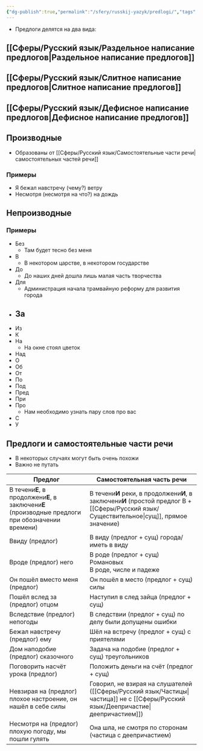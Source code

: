 ```yaml
---
{"dg-publish":true,"permalink":"/sfery/russkij-yazyk/predlogi/","tags":["Русский"]}
---
```


- Предлоги делятся на два вида:
## [[Сферы/Русский язык/Раздельное написание предлогов\|Раздельное написание предлогов]] 
## [[Сферы/Русский язык/Слитное написание предлогов\|Слитное написание предлогов]] 
## [[Сферы/Русский язык/Дефисное написание предлогов\|Дефисное написание предлогов]]
## Производные 
- Образованы от [[Сферы/Русский язык/Самостоятельные части речи\|самостоятельных частей речи]]
### Примеры 
- Я бежал навстречу (чему?) ветру 
- Несмотря (несмотря на что?) на дождь 
## Непроизводные
### Примеры 
- Без 
	- Там будет тесно без меня 
- В 
	- В некотором царстве, в некотором государстве
- До 
	- До наших дней дошла лишь малая часть творчества 
- Для 
	- Администрация начала трамвайную реформу для развития города 
- За 
	- 
- Из 
- К 
- На 
	- На окне стоял цветок
- Над 
- О 
- Об 
- От 
- По 
- Под 
- Пред 
- При 
- Про 
	- Нам необходимо узнать пару слов про вас 
- С 
- У
## Предлоги и самостоятельные части речи 
- В некоторых случаях могут быть очень похожи
- Важно не путать 

| Предлог                                                                                           | Самостоятельная часть речи                                                                                              |
| ------------------------------------------------------------------------------------------------- | ----------------------------------------------------------------------------------------------------------------------- |
| В течени**Е**, в продолжени**Е**, в заключени**Е** (производные предлоги при обозначении времени) | В течени**И** реки, в продолжени**И**, в заключени**И** (простой предлог В + [[Сферы/Русский язык/Существительное\|сущ]], прямое значение) |
| Ввиду (предлог)                                                                                   | В виду (предлог + сущ) города/иметь в виду                                                                              |
| Вроде (предлог) него                                                                              | В роде (предлог + сущ) Романовых<br>В роде, числе и падеже                                                              |
| Он пошёл вместо меня (предлог)                                                                    | Он пошёл в место (предлог + сущ) силы                                                                                   |
| Пошёл вслед за (предлог) отцом                                                                    | Наступил в след зайца (предлог + сущ)                                                                                   |
| Вследствие (предлог) непогоды                                                                     | В следствии (предлог + сущ) по делу были допущены ошибки                                                                |
| Бежал навстречу (предлог) ему                                                                     | Шёл на встречу (предлог + сущ) с приятелями                                                                             |
| Дом наподобие (предлог) сказочного                                                                | Задача на подобие (предлог + сущ) треугольников                                                                         |
| Поговорить насчёт урока (предлог)                                                                 | Положить деньги на счёт (предлог + сущ)                                                                                 |
| Невзирая на (предлог) плохое настроение, он нашёл в себе силы                                     | Говорил, не взирая на слушателей ([[Сферы/Русский язык/Частицы\|частица]] не с [[Сферы/Русский язык/Деепричастие\|деепричастием]])                            |
| Несмотря на (предлог) плохую погоду, мы пошли гулять                                              | Она шла, не смотря по сторонам (частица с деепричастием)                                                                |
